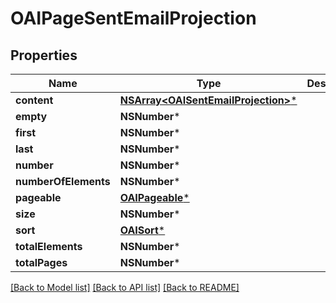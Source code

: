# OAIPageSentEmailProjection

## Properties
Name | Type | Description | Notes
------------ | ------------- | ------------- | -------------
**content** | [**NSArray&lt;OAISentEmailProjection&gt;***](OAISentEmailProjection.md) |  | [optional] 
**empty** | **NSNumber*** |  | [optional] 
**first** | **NSNumber*** |  | [optional] 
**last** | **NSNumber*** |  | [optional] 
**number** | **NSNumber*** |  | [optional] 
**numberOfElements** | **NSNumber*** |  | [optional] 
**pageable** | [**OAIPageable***](OAIPageable.md) |  | [optional] 
**size** | **NSNumber*** |  | [optional] 
**sort** | [**OAISort***](OAISort.md) |  | [optional] 
**totalElements** | **NSNumber*** |  | [optional] 
**totalPages** | **NSNumber*** |  | [optional] 

[[Back to Model list]](../README.md#documentation-for-models) [[Back to API list]](../README.md#documentation-for-api-endpoints) [[Back to README]](../README.md)


